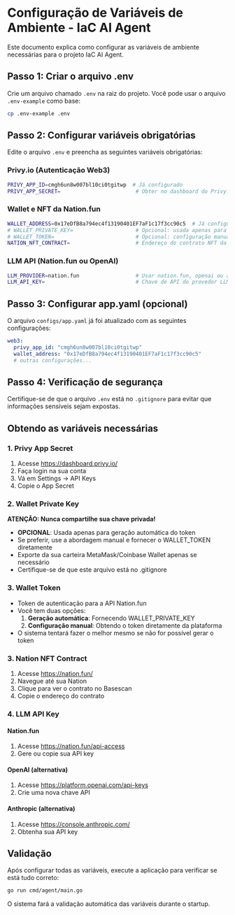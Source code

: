 # Configuração de Variáveis de Ambiente - IaC AI Agent

Este documento explica como configurar as variáveis de ambiente necessárias para o projeto IaC AI Agent.

## Passo 1: Criar o arquivo .env

Crie um arquivo chamado `.env` na raiz do projeto. Você pode usar o arquivo `.env-example` como base:

```bash
cp .env-example .env
```

## Passo 2: Configurar variáveis obrigatórias

Edite o arquivo `.env` e preencha as seguintes variáveis obrigatórias:

### Privy.io (Autenticação Web3)

```bash
PRIVY_APP_ID=cmgh6un8w007bl10ci0tgitwp  # Já configurado
PRIVY_APP_SECRET=                        # Obter no dashboard do Privy.io
```

### Wallet e NFT da Nation.fun

```bash
WALLET_ADDRESS=0x17eDfB8a794ec4f13190401EF7aF1c17f3cc90c5  # Já configurado
# WALLET_PRIVATE_KEY=                    # Opcional: usada apenas para geração automática do token
# WALLET_TOKEN=                          # Opcional: configuração manual ou gerado automaticamente
NATION_NFT_CONTRACT=                     # Endereço do contrato NFT da Nation.fun (padrão usado se não definido)
```

### LLM API (Nation.fun ou OpenAI)

```bash
LLM_PROVIDER=nation.fun                  # Usar nation.fun, openai ou anthropic
LLM_API_KEY=                             # Chave de API do provedor LLM
```

## Passo 3: Configurar app.yaml (opcional)

O arquivo `configs/app.yaml` já foi atualizado com as seguintes configurações:

```yaml
web3:
  privy_app_id: "cmgh6un8w007bl10ci0tgitwp"
  wallet_address: "0x17eDfB8a794ec4f13190401EF7aF1c17f3cc90c5"
  # outras configurações...
```

## Passo 4: Verificação de segurança

Certifique-se de que o arquivo `.env` está no `.gitignore` para evitar que informações sensíveis sejam expostas.

## Obtendo as variáveis necessárias

### 1. Privy App Secret

1. Acesse https://dashboard.privy.io/
2. Faça login na sua conta
3. Vá em Settings → API Keys
4. Copie o App Secret

### 2. Wallet Private Key

**ATENÇÃO: Nunca compartilhe sua chave privada!**

- **OPCIONAL**: Usada apenas para geração automática do token
- Se preferir, use a abordagem manual e fornecer o WALLET_TOKEN diretamente
- Exporte da sua carteira MetaMask/Coinbase Wallet apenas se necessário
- Certifique-se de que este arquivo está no .gitignore

### 3. Wallet Token

- Token de autenticação para a API Nation.fun
- Você tem duas opções:
  1. **Geração automática**: Fornecendo WALLET_PRIVATE_KEY
  2. **Configuração manual**: Obtendo o token diretamente da plataforma
- O sistema tentará fazer o melhor mesmo se não for possível gerar o token

### 3. Nation NFT Contract

1. Acesse https://nation.fun/
2. Navegue até sua Nation
3. Clique para ver o contrato no Basescan
4. Copie o endereço do contrato

### 4. LLM API Key

#### Nation.fun
1. Acesse https://nation.fun/api-access
2. Gere ou copie sua API key

#### OpenAI (alternativa)
1. Acesse https://platform.openai.com/api-keys
2. Crie uma nova chave API

#### Anthropic (alternativa)
1. Acesse https://console.anthropic.com/
2. Obtenha sua API key

## Validação

Após configurar todas as variáveis, execute a aplicação para verificar se está tudo correto:

```bash
go run cmd/agent/main.go
```

O sistema fará a validação automática das variáveis durante o startup.
